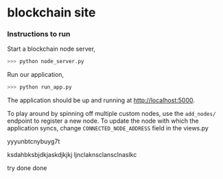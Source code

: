 # blockchain site

### Instructions to run

Start a blockchain node server,

```sh
>>> python node_server.py
```

Run our application,

```sh
>>> python run_app.py
```

The application should be up and running at [http://localhost:5000](http://localhost:5000).


To play around by spinning off multiple custom nodes, use the `add_nodes/` endpoint to register a new node. To update the node with which the application syncs, change `CONNECTED_NODE_ADDRESS` field in the views.py


yyyunbtcnybuyg7t


ksdahbksbjdkjaskdjkjkj
ljnclaknsclansclnaslkc


try done  done